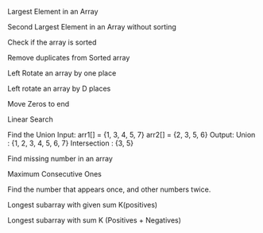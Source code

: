 Largest Element in an Array

Second Largest Element in an Array without sorting

Check if the array is sorted

Remove duplicates from Sorted array

Left Rotate an array by one place

Left rotate an array by D places

Move Zeros to end

Linear Search

Find the Union
	Input: arr1[] = {1, 3, 4, 5, 7}
	       arr2[] = {2, 3, 5, 6} 
	Output: Union : {1, 2, 3, 4, 5, 6, 7} 
	        Intersection : {3, 5}
	         
         
Find missing number in an array

Maximum Consecutive Ones

Find the number that appears once, and other numbers twice.

Longest subarray with given sum K(positives)

Longest subarray with sum K (Positives + Negatives)
